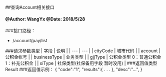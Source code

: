 ##查询Account相关接口

#### @Author: WangYx @Date: 2018/5/28 

###接口路径：   
 * /account/pay/list
 
###请求参数类型
| 字段 | 说明 |
| ---  | --- |
| cityCode | 城市代码 |
| account | 公积金帐号 |
| businessType | 业务类型 |
| gjjType | 公积金类型 0：普通公积金 1：补充公积金 |
| siType | 社保类型(社保备用字段 暂时没用) |
###返回值类型
    Result
###返回值示例：
    {
        "code":"1",
        "results":{
            .
            .
            .
        },
        "desc":"...",
    }